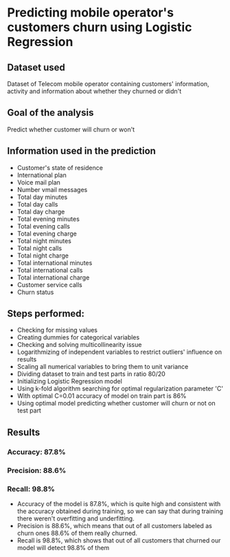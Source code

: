 # Predicting mobile operator's customers churn using Logistic Regression

## Dataset used
Dataset of Telecom mobile operator containing customers' information, activity and information about whether they churned or didn't

## Goal of the analysis
Predict whether customer will churn or won't

## Information used in the prediction
- Customer's state of residence
- International plan 
- Voice mail plan
- Number vmail messages
- Total day minutes
- Total day calls
- Total day charge
- Total evening minutes
- Total evening calls
- Total evening charge
- Total night minutes
- Total night calls
- Total night charge
- Total international minutes
- Total international calls
- Total international charge
- Customer service calls 
- Churn status

## Steps performed:
- Checking for missing values
- Creating dummies for categorical variables
- Checking and solving multicollinearity issue
- Logarithmizing of independent variables to restrict outliers' influence on results
- Scaling all numerical variables to bring them to unit variance
- Dividing dataset to train and test parts in ratio 80/20
- Initializing Logistic Regression model
- Using k-fold algorithm searching for optimal regularization parameter 'C'
- With optimal C=0.01 accuracy of model on train part is 86%
- Using optimal model predicting whether customer will churn or not on test part

## Results
### Accuracy: 87.8%
### Precision: 88.6%
### Recall: 98.8%

- Accuracy of the model is 87.8%, which is quite high and consistent with the accuracy obtained during training, so we can say that during training there weren't overfitting and underfitting. 
- Precision is 88.6%, which means that out of all customers labeled as churn ones 88.6% of them really churned.
- Recall is 98.8%, which shows that out of all customers that churned our model will detect 98.8% of them
